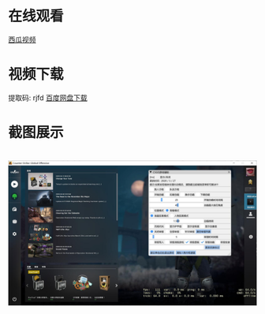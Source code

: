 
# 在线观看
[西瓜视频](https://www.ixigua.com/i6820012630774645260/)

# 视频下载
提取码: rjfd [百度网盘下载](https://pan.baidu.com/s/1xBPwbffECa9PZhf2VLf9lg)


# 截图展示
<h1 align="center">
	<img src="demo.jpg">
</h1>







